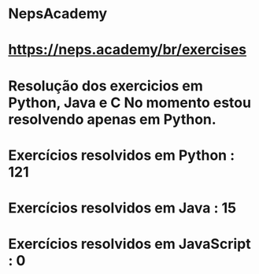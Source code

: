 # NepsAcademy
# https://neps.academy/br/exercises 
# Resolução dos exercicios em Python, Java e C No momento estou resolvendo apenas em Python.
# Exercícios resolvidos em Python : 121
# Exercícios resolvidos em Java : 15
# Exercícios resolvidos em JavaScript : 0
